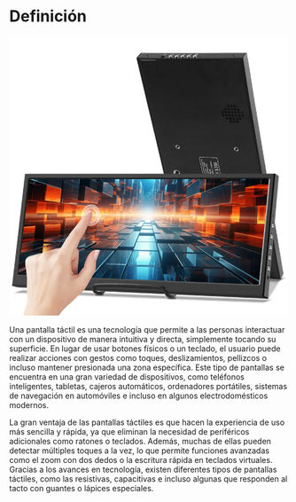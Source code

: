 # Definición

![tactil](img/tactil.png)

Una pantalla táctil es una tecnología que permite a las personas interactuar con un dispositivo de manera intuitiva y directa, simplemente tocando su superficie. En lugar de usar botones físicos o un teclado, el usuario puede realizar acciones con gestos como toques, deslizamientos, pellizcos o incluso mantener presionada una zona específica. Este tipo de pantallas se encuentra en una gran variedad de dispositivos, como teléfonos inteligentes, tabletas, cajeros automáticos, ordenadores portátiles, sistemas de navegación en automóviles e incluso en algunos electrodomésticos modernos.  

La gran ventaja de las pantallas táctiles es que hacen la experiencia de uso más sencilla y rápida, ya que eliminan la necesidad de periféricos adicionales como ratones o teclados. Además, muchas de ellas pueden detectar múltiples toques a la vez, lo que permite funciones avanzadas como el zoom con dos dedos o la escritura rápida en teclados virtuales. Gracias a los avances en tecnología, existen diferentes tipos de pantallas táctiles, como las resistivas, capacitivas e incluso algunas que responden al tacto con guantes o lápices especiales.  


